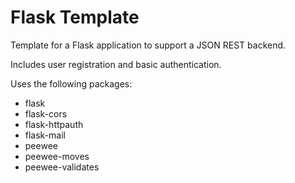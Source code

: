 # Flask Template

Template for a Flask application to support a JSON REST backend.

Includes user registration and basic authentication.

Uses the following packages:

- flask
- flask-cors
- flask-httpauth
- flask-mail
- peewee
- peewee-moves
- peewee-validates

